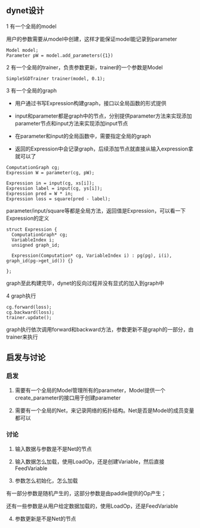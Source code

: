 ## dynet设计

1 有一个全局的model

用户的参数需要从model中创建，这样才能保证model能记录到parameter

```
Model model;
Parameter pW = model.add_parameters({1})
```



2 有一个全局的trainer，负责参数更新，trainer的一个参数是Model

```
SimpleSGDTrainer trainer(model, 0.1);

```

3 有一个全局的graph

- 用户通过书写Expression构建graph，接口以全局函数的形式提供

- input和parameter都是graph中的节点，分别提供parameter方法来实现添加parameter节点和input方法来实现添加input节点

- 在parameter和input的全局函数中，需要指定全局的graph

- 返回的Expression中会记录graph，后续添加节点就直接从输入expression拿就可以了

```
ComputationGraph cg;
Expression W = parameter(cg, pW);

Expression in = input(cg, xs[i]);
Expression label = input(cg, ys[i]);
Expression pred = W * in;
Expression loss = square(pred - label);

```

parameter/input/square等都是全局方法，返回值是Expression，可以看一下Expression的定义

```
struct Expression {
  ComputationGraph* cg;
  VariableIndex i;
  unsigned graph_id;
  
  Expression(Computation* cg, VariableIndex i) : pg(pg), i(i), graph_id(pg->get_id()) {}

};
```

graph至此构建完毕，dynet的反向过程并没有显式的加入到graph中



4 graph执行

```
cg.forward(loss);
cg.backward(loss);
trainer.update();
```

graph执行依次调用forward和backward方法，参数更新不是graph的一部分，由trainer来执行



## 启发与讨论

### 启发

1. 需要有一个全局的Model管理所有的parameter，Model提供一个create_parameter的接口用于创建parameter

2. 需要有一个全局的Net，来记录网络的拓扑结构。Net是否是Model的成员变量都可以


### 讨论

1. 输入数据与参数是不是Net的节点

2. 输入数据怎么加载，使用LoadOp，还是创建Variable，然后直接FeedVariable

3. 参数怎么初始化，怎么加载

有一部分参数是随机产生的，这部分参数是由paddle提供的Op产生；

还有一些参数是从用户给定数据加载的，使用LoadOp，还是FeedVariable

4. 参数更新是不是Net的节点
